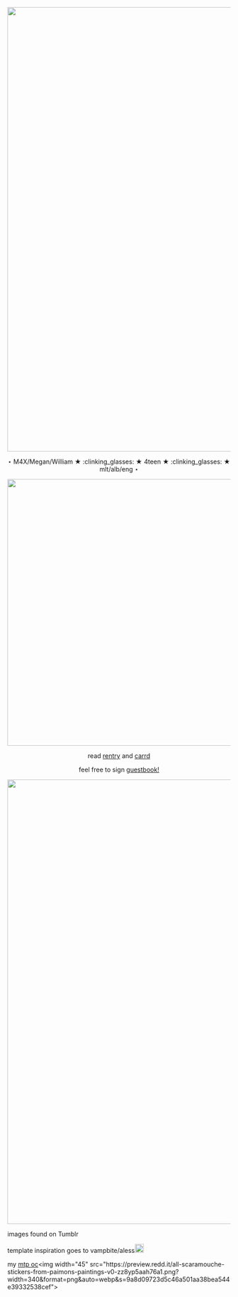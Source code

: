 <p align="center"> <img width="1000" src="https://64.media.tumblr.com/27fd0cec23e2f48a74a2264d96d28490/ee09abb08cabc6f1-a8/s400x600/d30a6f4a80011b32afb8180bde1db82f712a73ee.pnj">
<p align="center"> ⋆ M4X/Megan/William ★ :clinking_glasses: ★ 4teen ★ :clinking_glasses: ★ mlt/alb/eng ⋆
<p align="center"> <img width="600" src="https://64.media.tumblr.com/b265910a8d3b213e991748dd1c8b53c6/e6c031106b8d341c-15/s400x600/7de96baf5b680f4a97e5a8e6e54ea6ae3457f164.gifv">
<div align="center"> 
  
  read [rentry](https://rentry.co/maximegan1) and [carrd](https://maxineintro.carrd.co/#)
  
  feel free to sign [guestbook!](http://max-maxine.123guestbook.com/)

<p align="center"> <img width="1000" src="https://64.media.tumblr.com/3f36620f44aadbe57343a3ada20afaf9/ee09abb08cabc6f1-a1/s400x600/bebdac05fbd74b043fce220672fe8fa103b5c6c2.pnj">

<div align="left"> 
images found on Tumblr

template inspiration goes to vampbite/aless<img width="20" src="https://64.media.tumblr.com/8ea969fd69a0bb1035e74218dd68cb3d/593e3a7c1e2d1ad8-b2/s75x75_c1/be72f9e2f15e56b3b696c09a8a65f97ce818d9af.gifv">

my [mtp oc](https://moriartythepatriotocs.fandom.com/wiki/Abbie_(James_Moriarty))<img width="45" src="https://preview.redd.it/all-scaramouche-stickers-from-paimons-paintings-v0-zz8yp5aah76a1.png?width=340&format=png&auto=webp&s=9a8d09723d5c46a501aa38bea544e39332538cef">
<!--
**MAXiMegan/MAXiMegan** is a ✨ _special_ ✨ repository because its `README.md` (this file) appears on your GitHub profile.
Here are some ideas to get you started:

- 🔭 I’m currently working on ...
- 🌱 I’m currently learning ...
- 👯 I’m looking to collaborate on ...
- 🤔 I’m looking for help with ...
- 💬 Ask me about ...
- 📫 How to reach me: ...
- 😄 Pronouns: ...
- ⚡ Fun fact: ...
Who is Abbie? [https://moriartythepatriotocs.fandom.com/wiki/Abbie_(James_Moriarty)]
-->
